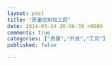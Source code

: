 ```yaml
---
layout: post
title: "质量控制和工具"
date: 2014-05-24 20:06:38 +0800
comments: true
categories: ["质量","开发","工具"]
published: false

---
```

